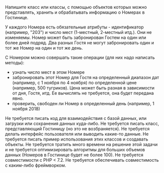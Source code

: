 Напишите класс или классы, с помощью объектов которых можно
представлять, хранить и обрабатывать информацию о Номерах в Гостинице.

У каждого Номера есть обязательные атрибуты - идентификатор (например,
"203") и число мест (1-местный, 2-местный итд.). Они не изменяемы.
Номер может быть забронирован Гостем на один или более дней подряд.
Два разных Гостя не могут забронировать один и тот же Номер на один и
тот же день.

С Номером можно совершать такие операции (для них надо написать методы):

- узнать число мест в этом Номере
- забронировать этот Номер для Гостя на определенный диапазон дат
(например, с 1 ноября по 4 ноября) по определенной цене (например, 500
тугриков). Цена может быть разная в зависимости от дня, Гостя, итд.
Ее вычислять не требуется, она будет передана явно.
- проверить, свободен ли Номер в определенный день (например, 1 ноября 2018)

Не требуется писать код для взаимодействия с базой данных, или
загрузки или сохранения данных куда-либо. Не требуется писать класс,
представляющий Гостиницу (но это не возбраняется). Не требуется делать
интерфейс пользователя или выводить какие-то данные. Не требуется писать
пример использования этих классов и создавать объекты. Не требуется
тратить много времени на решение этой задачи и не требуется
оптимизировать алгоритмы для больших объемов данных (Номеров в
Гостинице будет не более 100). Не требуется совместимости с PHP < 7.2.
Не требуется обеспечивать совместимость с каким-либо фреймворком.